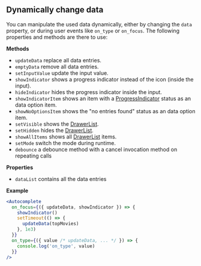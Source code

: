 ## Dynamically change data

You can manipulate the used data dynamically, either by changing the `data` property, or during user events like `on_type` or `on_focus`. The following properties and methods are there to use:

**Methods**

- `updateData` replace all data entries.
- `emptyData` remove all data entries.
- `setInputValue` update the input value.
- `showIndicator` shows a progress indicator instead of the icon (inside the input).
- `hideIndicator` hides the progress indicator inside the input.
- `showIndicatorItem` shows an item with a [ProgressIndicator](/uilib/components/progress-indicator) status as an data option item.
- `showNoOptionsItem` shows the "no entries found" status as an data option item.
- `setVisible` shows the [DrawerList](/uilib/components/fragments/drawer-list).
- `setHidden` hides the [DrawerList](/uilib/components/fragments/drawer-list).
- `showAllItems` shows all [DrawerList](/uilib/components/fragments/drawer-list) items.
- `setMode` switch the mode during runtime.
- `debounce` a debounce method with a cancel invocation method on repeating calls

**Properties**

- `dataList` contains all the data entries

**Example**

```jsx
<Autocomplete
  on_focus={({ updateData, showIndicator }) => {
    showIndicator()
    setTimeout(() => {
      updateData(topMovies)
    }, 1e3)
  }}
  on_type={({ value /* updateData, ... */ }) => {
    console.log('on_type', value)
  }}
/>
```

